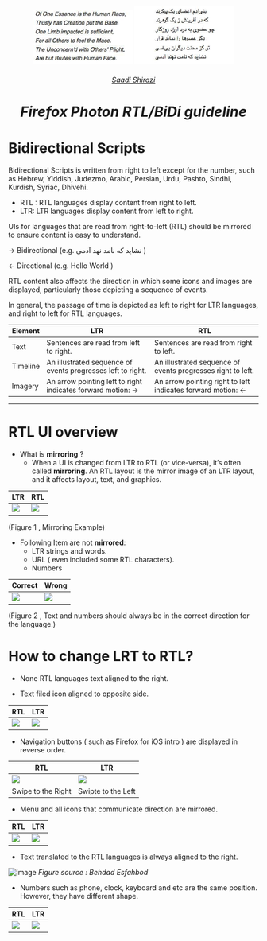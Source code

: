 <p align="center">
<img width="200" src="/static/sadi-eng.jpg" alt="Firefox Photon RTL guidelineslogo">
<img width="200" src="/static/Sadi-Persian.jpg" alt="Firefox Photon RTL guidelineslogo"></a></p>
<h6 align="center"><a href="https://en.wikipedia.org/wiki/Saadi_Shirazi">Saadi Shirazi</a></h6s>
</p>
<div align="center">
<h1 align="center">Firefox Photon RTL/BiDi guideline
</h1>
</div>

# Bidirectional Scripts
<p>Bidirectional Scripts is written from right to left  except for the number,  such as Hebrew, Yiddish, Judezmo, Arabic, Persian, Urdu, Pashto, Sindhi, Kurdish, Syriac, Dhivehi.</p> 


 - RTL : RTL languages display content from right to left.
 - LTR:  LTR languages display content from left to right.
 
<p> UIs for languages that are read from right-to-left (RTL) should be mirrored to ensure content is easy to understand. </p>


→ Bidirectional (e.g. نشاید که نامد نهد آدمی )

← Directional    	(e.g. Hello World )

<p> RTL content also affects the direction in which some icons and images are displayed, particularly those depicting a sequence of events.</p>
<p>In general, the passage of time is depicted as left to right for LTR languages, and right to left for RTL languages.</p>




| Element | LTR | RTL
|--|--|--|
|Text| Sentences are read from left to right. |Sentences are read from right to left.
|Timeline|	An illustrated sequence of events progresses left to right. |An illustrated sequence of events progresses right to left.
|Imagery|	An arrow pointing left to right indicates forward motion: → |An arrow pointing right to left indicates forward motion: ←


----------
# RTL UI overview


- What is **mirroring** ?
	- When a UI is changed from LTR to RTL (or vice-versa), it’s often called **mirroring**.  An RTL layout is the mirror image of an LTR layout, and it affects layout, text, and graphics.
	
	
		
|  LTR |RTL  |
|--|--|
| <img src="https://user-images.githubusercontent.com/1941933/38197490-a1ce98ac-369d-11e8-88af-e237b1412953.png" width="200">|<img src="https://user-images.githubusercontent.com/1941933/38205860-68fcf0b2-36bd-11e8-87b6-849628769508.png" width="200">

(Figure 1 , Mirroring Example)


	 
- Following Item are not **mirrored**:
	- LTR strings and words.
	- URL ( even included some RTL characters).
	-  Numbers
	
		
|  Correct  |Wrong   |
|--|--|
| <img src="https://user-images.githubusercontent.com/1941933/41205819-b44c3842-6d0f-11e8-81d0-506960e5ee40.png" width="200">|<img src="https://user-images.githubusercontent.com/1941933/41205881-b63b8e40-6d10-11e8-87a2-c297e9094198.jpg" width="200">


(Figure 2 , Text and numbers should always be in the correct direction for the language.)



# How to change LRT to RTL?
- None RTL languages text aligned to the right.



- Text filed icon aligned to opposite side.

|  RTL  |LTR   |
|--|--|
| <img src="https://wopr.norad.org/~fxios/screenshots/fxios/v12/fa/fa/iPhone%208-04Settings-AddCustomSearchSettings-0.png" width="200"> |<img src="https://wopr.norad.org/~fxios/screenshots/fxios/v12/en-US/en-US/iPhone%208-04Settings-AddCustomSearchSettings-0.png" width="200">
- Navigation buttons ( such as Firefox for iOS intro ) are displayed in reverse order.



|  RTL  |LTR   |
|--|--|
| <img src="https://user-images.githubusercontent.com/1941933/41205924-b4a3e77a-6d11-11e8-96a0-21074aac7f38.png" width="200"> |<img src="https://user-images.githubusercontent.com/1941933/41205928-c4707290-6d11-11e8-85ea-88db8d3d69ba.png" width="200">
|Swipe to the Right |Swipte to the Left |

- Menu and all icons that communicate direction are mirrored.


|  RTL  |LTR   |
|--|--|
| <img src="https://wopr.norad.org/~fxios/screenshots/fxios/v12/fa/fa/iPhone%208-03MenuOnTopSites-01.png" width="200"> |<img src="https://wopr.norad.org/~fxios/screenshots/fxios/v12/en-US/en-US/iPhone%208-03MenuOnTopSites-01.png" width="200">

- Text translated to the RTL languages is always aligned to the right.



![image](https://user-images.githubusercontent.com/1941933/38196754-f8284792-3699-11e8-9090-f37934d8261c.png) 
*Figure source : Behdad Esfahbod* 

- Numbers such as phone, clock, keyboard and etc are the same position. However, they have different shape.

|  RTL  |LTR   |
|--|--|
| <img src="https://user-images.githubusercontent.com/1941933/43368754-8c6d96e8-9377-11e8-91cb-2f1ed205ff22.png" width="200"> |<img src="https://user-images.githubusercontent.com/1941933/43368776-daf2b8de-9377-11e8-950c-989e3b7e8236.png" width="200">

